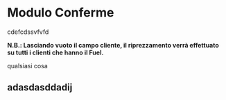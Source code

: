 # Modulo Conferme

cdefcdssvfvfd


**N.B.: Lasciando vuoto il campo cliente, il riprezzamento verrà effettuato su tutti i clienti che hanno il Fuel.**

qualsiasi cosa

## adasdasddadij
